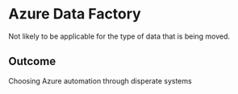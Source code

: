 # Azure Data Factory
Not likely to be applicable for the type of data that is being moved.

## Outcome
Choosing Azure automation through disperate systems